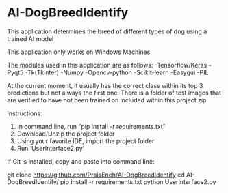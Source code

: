# AI-DogBreedIdentify
This application determines the breed of different types of dog using a trained AI model

This application only works on Windows Machines

The modules used in this application are as follows:
-Tensorflow/Keras
-Pyqt5
-Tk(Tkinter)
-Numpy
-Opencv-python
-Scikit-learn
-Easygui
-PIL

At the current moment, it usually has the correct class within its top 3 predictions but not always the first one. 
There is a folder of test images that are verified to have not been trained on included within this project zip

Instructions:
1. In command line, run "pip install -r requirements.txt"
2. Download/Unzip the project folder
3. Using your favorite IDE, import the project folder
4. Run ‘UserInterface2.py’

If Git is installed, copy and paste into command line:

git clone https://github.com/PraisEneh/AI-DogBreedIdentify
cd AI-DogBreedIdentify/
pip install -r requirements.txt
python UserInterface2.py
